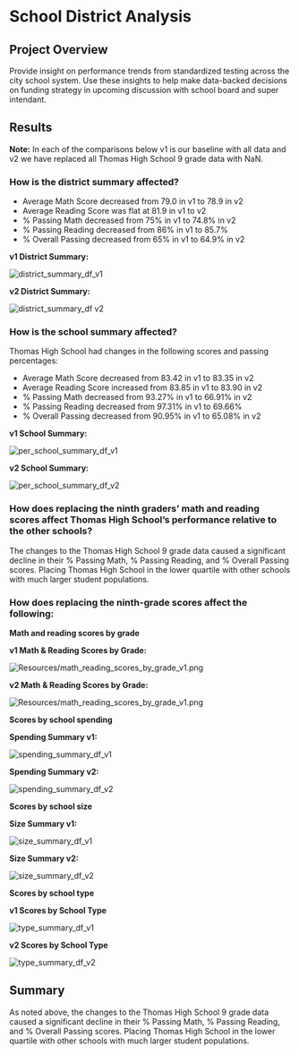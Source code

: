# School District Analysis

## Project Overview

Provide insight on performance trends from standardized testing across the city school system. Use these insights to help make data-backed decisions on funding strategy in upcoming discussion with school board and super intendant.

## Results

**Note:** In each of the comparisons below v1 is our baseline with all data and v2 we have replaced all Thomas High School 9 grade data with NaN.

### How is the district summary affected?
 - Average Math Score decreased from 79.0 in v1 to 78.9 in v2
 - Average Reading Score was flat at 81.9 in v1 to v2
 - % Passing Math decreased from 75% in v1 to 74.8% in v2
 - % Passing Reading decreased from 86% in v1 to 85.7%
 - % Overall Passing decreased from 65% in v1 to 64.9% in v2

**v1 District Summary:**

![district_summary_df_v1](https://github.com/krisnagoda/School_District_Analysis/blob/30196bcd846e22f4fb2d6d8c6c987ef072ec4449/Resources/distict_summary_df_v1.png)

**v2 District Summary:**

![district_summary_df v2](https://github.com/krisnagoda/School_District_Analysis/blob/698fc18429a64debdb90dba5e9ed939710aa56d9/Resources/distict_summary_df_v2%20(THS%209th%20NaN).png)

### How is the school summary affected?

Thomas High School had changes in the following scores and passing percentages:
 - Average Math Score decreased from 83.42 in v1 to 83.35 in v2
 - Average Reading Score increased from 83.85 in v1 to 83.90 in v2
 - % Passing Math decreased from 93.27% in v1 to 66.91% in v2
 - % Passing Reading decreased from 97.31% in v1 to 69.66%
 - % Overall Passing decreased from 90.95% in v1 to 65.08% in v2

**v1 School Summary:**

![per_school_summary_df_v1](https://github.com/krisnagoda/School_District_Analysis/blob/a66409c43aa88b304ae5fc8475a60c4e37af2f42/Resources/per_school_summary_df_v1.png)

**v2 School Summary:**

![per_school_summary_df_v2](https://github.com/krisnagoda/School_District_Analysis/blob/a66409c43aa88b304ae5fc8475a60c4e37af2f42/Resources/per_school_summary_df_v2.png)

### How does replacing the ninth graders’ math and reading scores affect Thomas High School’s performance relative to the other schools?

The changes to the Thomas High School 9 grade data caused a significant decline in their % Passing Math, % Passing Reading, and % Overall Passing scores. Placing Thomas High School in the lower quartile with other schools with much larger student populations.  

### How does replacing the ninth-grade scores affect the following:

  **Math and reading scores by grade**
  
  **v1 Math & Reading Scores by Grade:**
  
  ![Resources/math_reading_scores_by_grade_v1.png](https://github.com/krisnagoda/School_District_Analysis/blob/175d42c6b9713545bf6243734b6343f234a81af1/Resources/math_reading_scores_by_grade_v1.png)
  
  **v2 Math & Reading Scores by Grade:**
  
  ![Resources/math_reading_scores_by_grade_v1.png](https://github.com/krisnagoda/School_District_Analysis/blob/175d42c6b9713545bf6243734b6343f234a81af1/Resources/math_reading_scores_by_grade_v2.png)
  
  **Scores by school spending**
  
  **Spending Summary v1:**
  
  ![spending_summary_df_v1](https://github.com/krisnagoda/School_District_Analysis/blob/671a551373ec25b165b942fb99a9c359d517147a/Resources/spending_summary_df_v1.png)
  
  **Spending Summary v2:**
  
  ![spending_summary_df_v2](https://github.com/krisnagoda/School_District_Analysis/blob/671a551373ec25b165b942fb99a9c359d517147a/Resources/spending_summary_df_v2.png)
    
  **Scores by school size**
  
  **Size Summary v1:**
  
  ![size_summary_df_v1](https://github.com/krisnagoda/School_District_Analysis/blob/3a8ad93174826cde7db41ff5f218b64c8bb9f286/Resources/size_summary_df_v1.png)
  
  **Size Summary v2:**
  
  ![size_summary_df_v2](https://github.com/krisnagoda/School_District_Analysis/blob/3a8ad93174826cde7db41ff5f218b64c8bb9f286/Resources/size_summary_df_v2.png)
  
  **Scores by school type**
  
  **v1 Scores by School Type**
  
  ![type_summary_df_v1](https://github.com/krisnagoda/School_District_Analysis/blob/3a8ad93174826cde7db41ff5f218b64c8bb9f286/Resources/size_summary_df_v2.png)
  
  **v2 Scores by School Type**
  
  ![type_summary_df_v2](https://github.com/krisnagoda/School_District_Analysis/blob/419984a77fb038ae0af2b0890b34d068f49dcfa1/Resources/type_summary_df_v2.png)

## Summary

As noted above, the changes to the Thomas High School 9 grade data caused a significant decline in their % Passing Math, % Passing Reading, and % Overall Passing scores. Placing Thomas High School in the lower quartile with other schools with much larger student populations.
